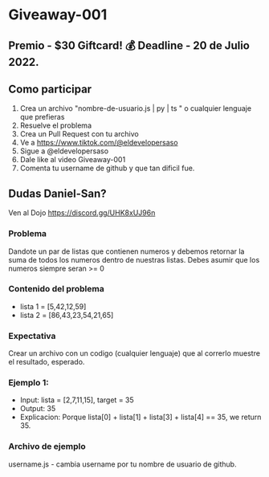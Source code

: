 # Giveaway-001
 ## Premio - $30 Giftcard! 💰 Deadline - 20 de Julio 2022.
 ## Como participar 
  1. Crea un archivo "nombre-de-usuario.js | py | ts " o cualquier lenguaje que prefieras
  2. Resuelve el problema
  2. Crea un Pull Request con tu archivo 
  3. Ve a https://www.tiktok.com/@eldevelopersaso
  4. Sigue a @eldevelopersaso
  5. Dale like al video Giveaway-001
  6. Comenta tu username de github y que tan dificil fue.

## Dudas Daniel-San?
Ven al Dojo https://discord.gg/UHK8xUJ96n  

 ### Problema
 Dandote un par de listas que contienen numeros y debemos retornar la suma de todos los numeros dentro de nuestras listas.
 Debes asumir que los numeros siempre seran >= 0
 
### Contenido del problema
* lista 1 = [5,42,12,59]
* lista 2 = [86,43,23,54,21,65] 
  
### Expectativa
Crear un archivo con un codigo (cualquier lenguaje) que al correrlo muestre el resultado, esperado.
 
### Ejemplo 1:
* Input: lista = [2,7,11,15], target = 35
* Output: 35
* Explicacion: Porque lista[0] + lista[1] + lista[3] + lista[4] == 35, we return 35.

### Archivo de ejemplo
username.js - cambia username por tu nombre de usuario de github.
